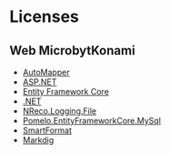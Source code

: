 # Licenses

## Web MicrobytKonami

- <a href="https://github.com/AutoMapper/AutoMapper/raw/master/LICENSE.txt" target="_blank">AutoMapper</a>
- <a href='https://github.com/dotnet/aspnetcore/raw/main/LICENSE.txt' target="_blank">ASP.NET</a>
- <a href="https://github.com/dotnet/efcore/raw/main/LICENSE.txt" target="_blank">Entity Framework Core</a>
- <a href="https://github.com/dotnet/runtime/raw/main/LICENSE.TXT" target="_blank">.NET</a>
- <a href="https://github.com/nreco/logging/raw/master/LICENSE" target="_blank">NReco.Logging.File</a>
- <a href="https://github.com/PomeloFoundation/Pomelo.EntityFrameworkCore.MySql/raw/master/LICENSE" target="_blank">Pomelo.EntityFrameworkCore.MySql</a>
- <a href="https://github.com/SmartFormat/SmartFormat/raw/master/LICENSE.txt" target="_blank">SmartFormat</a>
- <a href="https://github.com/Markdig/Markdig/raw/master/LICENSE.txt" target="_blank">Markdig</a>

